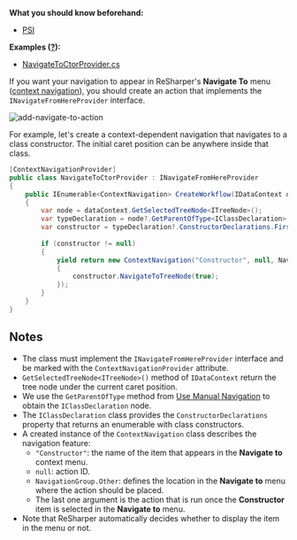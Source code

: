 [//]: # (title: Add a Navigation Action to the 'Navigate to' Menu)

**What you should know beforehand:**
* [PSI](NavigateCode.md#psi-basics)

**Examples ([?](HowTo_HowTo.md#sample-solution)):**
* [NavigateToCtorProvider.cs](https://github.com/JetBrains/sample-resharper-plugin/blob/master/SampleReSharperPlugin/src/PsiNavigation/NavigateToCtorProvider.cs)

If you want your navigation to appear in ReSharper's **Navigate To** menu ([context navigation](NavigateCode.md)), you should create an action that implements the `INavigateFromHereProvider` interface.

![add-navigate-to-action](add-navigate-to-action.png)

For example, let's create a context-dependent navigation that navigates to a class constructor. The initial caret position can be anywhere inside that class.

```csharp
[ContextNavigationProvider]
public class NavigateToCtorProvider : INavigateFromHereProvider
{
    public IEnumerable<ContextNavigation> CreateWorkflow(IDataContext dataContext)
    {
        var node = dataContext.GetSelectedTreeNode<ITreeNode>();
        var typeDeclaration = node?.GetParentOfType<IClassDeclaration>();            
        var constructor = typeDeclaration?.ConstructorDeclarations.FirstNotNull();
 
        if (constructor != null)
        {
            yield return new ContextNavigation("Constructor", null, NavigationActionGroup.Other, () =>
            {
                constructor.NavigateToTreeNode(true);
            });
        }                       
    }
}
```

## Notes

* The class must implement the `INavigateFromHereProvider` interface and be marked with the `ContextNavigationProvider` attribute.
* `GetSelectedTreeNode<ITreeNode>()` method of `IDataContext` return the tree node under the current caret position.
* We use the `GetParentOfType` method from [Use Manual Navigation](UseManualNavigation.md) to obtain the `IClassDeclaration` node.
* The `IClassDeclaration` class provides the `ConstructorDeclarations` property that returns an enumerable with class constructors.
* A created instance of the `ContextNavigation` class describes the navigation feature:
    * `"Constructor"`: the name of the item that appears in the **Navigate to** context menu.
    * `null`: action ID.
    * `NavigationGroup.Other`: defines the location in the **Navigate to** menu where the action should be placed.
    * The last one argument is the action that is run once the **Constructor** item is selected in the **Navigate to** menu.
* Note that ReSharper automatically decides whether to display the item in the menu or not.
